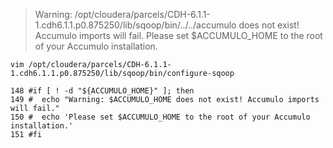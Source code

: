 > Warning: /opt/cloudera/parcels/CDH-6.1.1-1.cdh6.1.1.p0.875250/lib/sqoop/bin/../../accumulo does not exist! Accumulo imports will fail.
> Please set $ACCUMULO_HOME to the root of your Accumulo installation.



```
vim /opt/cloudera/parcels/CDH-6.1.1-1.cdh6.1.1.p0.875250/lib/sqoop/bin/configure-sqoop
```



```shell
148 #if [ ! -d "${ACCUMULO_HOME}" ]; then
149 #  echo "Warning: $ACCUMULO_HOME does not exist! Accumulo imports will fail."
150 #  echo 'Please set $ACCUMULO_HOME to the root of your Accumulo installation.'
151 #fi
```









